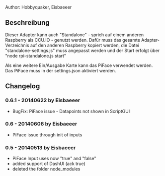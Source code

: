 Author: Hobbyquaker, Eisbaeeer

## Beschreibung
Dieser Adapter kann auch "Standalone" - sprich auf einem anderen Raspberry als CCU.IO - genutzt werden.
Dafür muss das gesamte Adapter-Verzeichnis auf den anderen Raspberry kopiert werden, die Datei "standalone-settings.js"
muss angepasst werden und der Start erfolgt über "node rpi-standalone.js start"

Als eine weitere Ein/Ausgabe Karte kann das PiFace verwendet werden. Das PiFace muss in der settings.json aktiviert werden.

## Changelog

### 0.6.1 - 20140622 by Eisbaeeer
* BugFix: PiFace issue - Datapoints not shown in ScriptGUI

### 0.6 - 20140606 by Eisbaeeer
* PiFace issue through init of inputs

### 0.5 - 20140513 by Eisbaeeer
* PiFace Input uses now "true" and "false"
* added support of DashUI (ack true)
* deleted the folder node_modules


